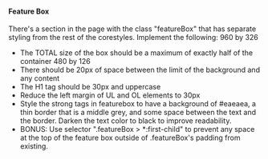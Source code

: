 
#### Feature Box

There's a section in the page with the class "featureBox" that has separate styling from the rest of the corestyles.  Implement the following: 960 by 326
* The TOTAL size of the box should be a maximum of exactly half of the container
480 by 126
* There should be 20px of space between the limit of the background and any content
* The H1 tag should be 30px and uppercase
* Reduce the left margin of UL and OL elements to 30px
* Style the strong tags in featurebox to have a background of #eaeaea, a thin border that is a middle grey, and some space between the text and the border.  Darken the text color to black to improve readability.
* BONUS: Use selector ".featureBox > *:first-child" to prevent any space at the top of the feature box outside of .featureBox's padding from existing.
